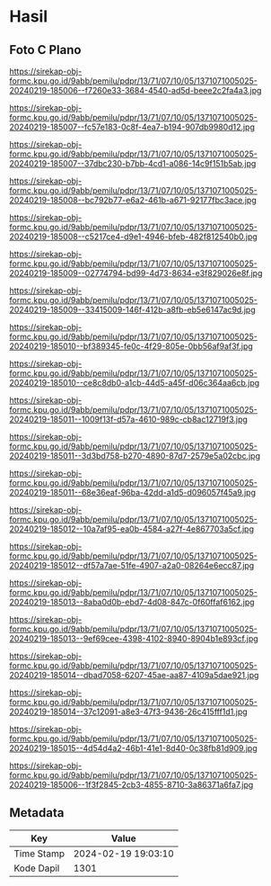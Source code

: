 # Hasil

## Foto C Plano

https://sirekap-obj-formc.kpu.go.id/9abb/pemilu/pdpr/13/71/07/10/05/1371071005025-20240219-185006--f7260e33-3684-4540-ad5d-beee2c2fa4a3.jpg

https://sirekap-obj-formc.kpu.go.id/9abb/pemilu/pdpr/13/71/07/10/05/1371071005025-20240219-185007--fc57e183-0c8f-4ea7-b194-907db9980d12.jpg

https://sirekap-obj-formc.kpu.go.id/9abb/pemilu/pdpr/13/71/07/10/05/1371071005025-20240219-185007--37dbc230-b7bb-4cd1-a086-14c9f151b5ab.jpg

https://sirekap-obj-formc.kpu.go.id/9abb/pemilu/pdpr/13/71/07/10/05/1371071005025-20240219-185008--bc792b77-e6a2-461b-a671-92177fbc3ace.jpg

https://sirekap-obj-formc.kpu.go.id/9abb/pemilu/pdpr/13/71/07/10/05/1371071005025-20240219-185008--c5217ce4-d9e1-4946-bfeb-482f812540b0.jpg

https://sirekap-obj-formc.kpu.go.id/9abb/pemilu/pdpr/13/71/07/10/05/1371071005025-20240219-185009--02774794-bd99-4d73-8634-e3f829026e8f.jpg

https://sirekap-obj-formc.kpu.go.id/9abb/pemilu/pdpr/13/71/07/10/05/1371071005025-20240219-185009--33415009-146f-412b-a8fb-eb5e6147ac9d.jpg

https://sirekap-obj-formc.kpu.go.id/9abb/pemilu/pdpr/13/71/07/10/05/1371071005025-20240219-185010--bf389345-fe0c-4f29-805e-0bb56af9af3f.jpg

https://sirekap-obj-formc.kpu.go.id/9abb/pemilu/pdpr/13/71/07/10/05/1371071005025-20240219-185010--ce8c8db0-a1cb-44d5-a45f-d06c364aa6cb.jpg

https://sirekap-obj-formc.kpu.go.id/9abb/pemilu/pdpr/13/71/07/10/05/1371071005025-20240219-185011--1009f13f-d57a-4610-989c-cb8ac12719f3.jpg

https://sirekap-obj-formc.kpu.go.id/9abb/pemilu/pdpr/13/71/07/10/05/1371071005025-20240219-185011--3d3bd758-b270-4890-87d7-2579e5a02cbc.jpg

https://sirekap-obj-formc.kpu.go.id/9abb/pemilu/pdpr/13/71/07/10/05/1371071005025-20240219-185011--68e36eaf-96ba-42dd-a1d5-d096057f45a9.jpg

https://sirekap-obj-formc.kpu.go.id/9abb/pemilu/pdpr/13/71/07/10/05/1371071005025-20240219-185012--10a7af95-ea0b-4584-a27f-4e867703a5cf.jpg

https://sirekap-obj-formc.kpu.go.id/9abb/pemilu/pdpr/13/71/07/10/05/1371071005025-20240219-185012--df57a7ae-51fe-4907-a2a0-08264e6ecc87.jpg

https://sirekap-obj-formc.kpu.go.id/9abb/pemilu/pdpr/13/71/07/10/05/1371071005025-20240219-185013--8aba0d0b-ebd7-4d08-847c-0f60ffaf6162.jpg

https://sirekap-obj-formc.kpu.go.id/9abb/pemilu/pdpr/13/71/07/10/05/1371071005025-20240219-185013--9ef69cee-4398-4102-8940-8904b1e893cf.jpg

https://sirekap-obj-formc.kpu.go.id/9abb/pemilu/pdpr/13/71/07/10/05/1371071005025-20240219-185014--dbad7058-6207-45ae-aa87-4109a5dae921.jpg

https://sirekap-obj-formc.kpu.go.id/9abb/pemilu/pdpr/13/71/07/10/05/1371071005025-20240219-185014--37c12091-a8e3-47f3-9436-26c415fff1d1.jpg

https://sirekap-obj-formc.kpu.go.id/9abb/pemilu/pdpr/13/71/07/10/05/1371071005025-20240219-185015--4d54d4a2-46b1-41e1-8d40-0c38fb81d909.jpg

https://sirekap-obj-formc.kpu.go.id/9abb/pemilu/pdpr/13/71/07/10/05/1371071005025-20240219-185006--1f3f2845-2cb3-4855-8710-3a86371a6fa7.jpg


## Metadata

| Key        | Value               |
| ---------- | ------------------- |
| Time Stamp | 2024-02-19 19:03:10 |
| Kode Dapil | 1301                |



